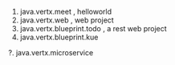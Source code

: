 1. java.vertx.meet , helloworld
2. java.vertx.web ,  web project
3. java.vertx.blueprint.todo , a rest web project
4. java.vertx.blueprint.kue 


?. java.vertx.microservice